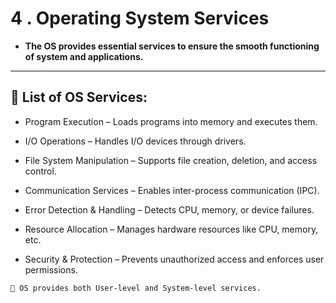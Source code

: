 # 4 . Operating System Services

- **The OS provides essential services to ensure the smooth functioning of system and applications.**

---
## 🔸 List of OS Services:
- Program Execution – Loads programs into memory and executes them.

- I/O Operations – Handles I/O devices through drivers.

- File System Manipulation – Supports file creation, deletion, and access control.

- Communication Services – Enables inter-process communication (IPC).

- Error Detection & Handling – Detects CPU, memory, or device failures.

- Resource Allocation – Manages hardware resources like CPU, memory, etc.

- Security & Protection – Prevents unauthorized access and enforces user permissions.

`📌 OS provides both User-level and System-level services.`
